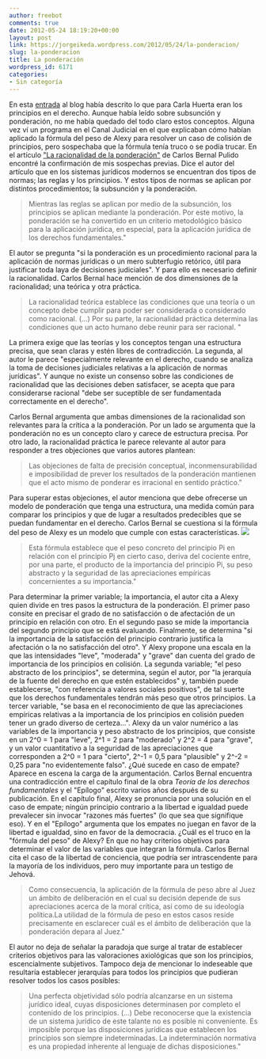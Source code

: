 ```yaml
---
author: freebot
comments: true
date: 2012-05-24 18:19:20+00:00
layout: post
link: https://jorgeikeda.wordpress.com/2012/05/24/la-ponderacion/
slug: la-ponderacion
title: La ponderación
wordpress_id: 6171
categories:
- Sin categoría
---
```


En esta [entrada](http://www.jorgeikeda.com/wordpress/?p=3527) al blog había descrito lo que para Carla Huerta eran los principios en el derecho. Aunque había leído sobre subsunción y ponderación, no me había quedado del todo claro estos conceptos. Alguna vez ví un programa en el Canal Judicial en el que explicaban cómo habían aplicado la fórmula del peso de Alexy para resolver un caso de colisión de principios, pero sospechaba que la fórmula tenía truco o se podía trucar.
En el artículo ["La racionalidad de la ponderación"](http://es.scribd.com/doc/63778969/La-Racionalidad-de-La-Ponderacion-Carlos-Bernal-Pulido-1) de Carlos Bernal Pulido encontré la confirmación de mis sospechas previas. Dice el autor del artículo que en los sistemas jurídicos modernos se encuentran dos tipos de normas; las reglas y los principios. Y estos tipos de normas se aplican por distintos procedimientos; la subsunción y la ponderación. 




<blockquote>Mientras las reglas se aplican por medio de la subsunción, los principios se aplican mediante la ponderación. Por este motivo, la ponderación se ha convertido en un criterio metodológico básico para la aplicación jurídica, en especial, para la aplicación jurídica de los derechos fundamentales."</blockquote>



El autor se pregunta "si la ponderación es un procedimiento racional para la aplicación de normas jurídicas o un mero subterfugio retórico, útil para justificar toda laya de decisiones judiciales". Y para ello es necesario definir la racionalidad. Carlos Bernal hace mención de dos dimensiones de la racionalidad; una teórica y otra práctica.




<blockquote>La racionalidad teórica establece las condiciones que una teoría o un concepto debe cumplir para poder ser considerada o considerado como racional. (...) Por su parte, la racionalidad práctica determina las condiciones que un acto humano debe reunir para ser racional. "</blockquote>



La primera exige que las teorías y los conceptos tengan una estructura precisa, que sean claras y estén libres de contradicción. La segunda, al autor  le parece "especialmente relevante en el derecho, cuando se analiza la toma de decisiones judiciales relativas a la aplicación de normas jurídicas". Y aunque no existe un consenso sobre las condiciones de racionalidad que las decisiones deben satisfacer, se acepta que para considerarse racional "debe ser suceptible de ser fundamentada correctamente en el derecho". 

Carlos Bernal argumenta que ambas dimensiones de la racionalidad son relevantes para la crítica a la ponderación.  Por un lado se argumenta que la ponderación no es un concepto claro y carece de estructura precisa. Por otro lado, la racionalidad práctica le parece relevante al autor para responder a tres objeciones que varios autores plantean:




<blockquote>Las objeciones de falta de precisión conceptual, inconmensurabilidad e imposibilidad de prever los resultados de la ponderación mantienen que el acto mismo de ponderar es irracional en sentido práctico."</blockquote>



Para superar estas objeciones, el autor menciona que debe ofrecerse un modelo de ponderación que tenga una estructura, una medida común para comparar los principios y que de lugar a resultados predecibles que se puedan fundamentar en el derecho. Carlos Bernal se cuestiona si la fórmula del peso de Alexy es un modelo que cumple con estas características. 
[![](http://www.jorgeikeda.com/wordpress/wp-content/uploads/2012/05/alexy.jpeg)](http://www.jorgeikeda.com/wordpress/wp-content/uploads/2012/05/alexy.jpeg)




<blockquote>Esta fórmula establece que el peso concreto del principio Pi en relación con el principio Pj en cierto caso, deriva del cociente entre, por una parte, el producto de la importancia del principio  Pi, su peso abstracto y la seguridad de las apreciaciones empíricas concernientes a su importancia."</blockquote>




  
Para determinar la primer variable; la importancia, el autor cita a Alexy quien divide en tres pasos la estructura de la ponderación. El primer paso consite en precisar el grado de no satisfacción o de afectación de un principio en relación con otro. En el segundo paso se mide la importancia del segundo principio que se está evaluando. Finalmente, se determina "si la importancia de la satisfacción del principio contrario justifica la afectación o la no satisfacción del otro". Y Alexy propone una escala en la que las intensidades "leve", "moderada" y "grave" dan cuenta del grado de importancia de los principios en colisión. 
La segunda variable; "el peso abstracto de los principios", se determina, según el autor, por "la jerarquía de la fuente del derecho en que estén establecidos" y, también puede establecerse, "con referencia a valores sociales positivos", de tal suerte que los derechos fundamentales tendrán más peso que otros principios. 
La tercer variable, "se basa en el reconocimiento de que las apreciaciones empíricas relativas a la importancia de los principios en colisión pueden tener un grado diverso de certeza...". Alexy da un valor numérico a las variables de la importancia y peso abstracto de los principios, que consiste en un 2^0 = 1 para "leve", 2^1 = 2 para "moderado" y 2^2 = 4 para "grave", y un valor cuantitativo a la seguridad de las apreciaciones que corresponden a 2^0 = 1 para "cierto", 2^-1 = 0,5 para "plausible" y 2^-2 = 0,25 para "no evidentemente falso". ¿Qué sucede en caso de empate? Aparece en escena la carga de la argumentación. Carlos Bernal encuentra una contradicción entre el capítulo final de la obra _Teoría de los derechos fundamentales_ y el "Epílogo" escrito varios años después de su publicación. En el capítulo final, Alexy se pronuncia por una solución en el caso de empate; ningún principio contrario a la libertad e igualdad puede prevalecer sin invocar "razones más fuertes" (lo que sea que signifique eso). Y en el "Epílogo" argumenta que los empates no juegan en favor de la libertad e igualdad, sino en favor de la democracia. 
¿Cuál es el truco en la "fórmula del peso" de Alexy? En que no hay criterios objetivos para determinar el valor de las variables que integran la fórmula. Carlos Bernal cita el caso de la libertad de conciencia, que podría ser intrascendente para la mayoría de los individuos, pero muy importante para un testigo de Jehová. 


<blockquote>Como consecuencia, la aplicación de la fórmula de peso abre al Juez un ámbito de deliberación en el cual su decisión depende de sus apreciaciones acerca de la moral crítica, así como de su ideología política.La utilidad de la fórmula de peso en estos casos reside precisamente en esclarecer cuál es el ámbito de deliberación que la ponderación depara al Juez."

</blockquote>



El autor no deja de señalar la paradoja que surge al tratar de establecer criterios objetivos para las valoraciones axiológicas que son los principios, escencialmente subjetivos. Tampoco deja de mencionar lo indeseable que resultaría establecer jerarquías para todos los principios que pudieran resolver todos los casos posibles:



<blockquote>Una perfecta objetividad sólo podría alcanzarse en un sistema jurídico ideal, cuyas disposiciones determinasen por completo el contenido de los principios. (...) Debe reconocerse que la existencia de un sistema jurídico de este talante no es posible ni conveniente. Es imposible porque las disposiciones jurídicas que establecen los principios son siempre indeterminadas. La indeterminación normativa es una propiedad inherente al lenguaje de dichas disposiciones."

</blockquote>





